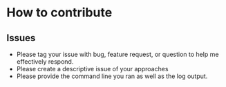 # How to contribute 

## Issues 

- Please tag your issue with bug, feature request, or question to help me effectively respond.
- Please create a descriptive issue of your approaches
- Please provide the command line you ran as well as the log output.
